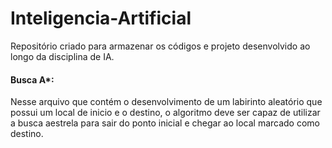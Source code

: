 # Inteligencia-Artificial

Repositório criado para armazenar os códigos e projeto desenvolvido ao longo da disciplina de IA.

#### Busca A*: 
Nesse arquivo que contém o desenvolvimento de um labirinto aleatório que possui um local de inicio e o destino, o algoritmo deve ser capaz de utilizar
a busca aestrela para sair do ponto inicial e chegar ao local marcado como destino.
